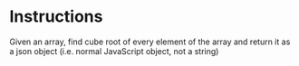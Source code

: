 # Instructions

Given an array, find cube root of every element of the array and return it as a json object (i.e. normal JavaScript object, not a string)